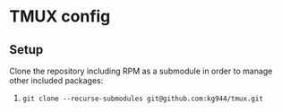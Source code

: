 # TMUX config
## Setup
Clone the repository including RPM as a submodule in order to manage other included packages:
1. `git clone --recurse-submodules git@github.com:kg944/tmux.git`

